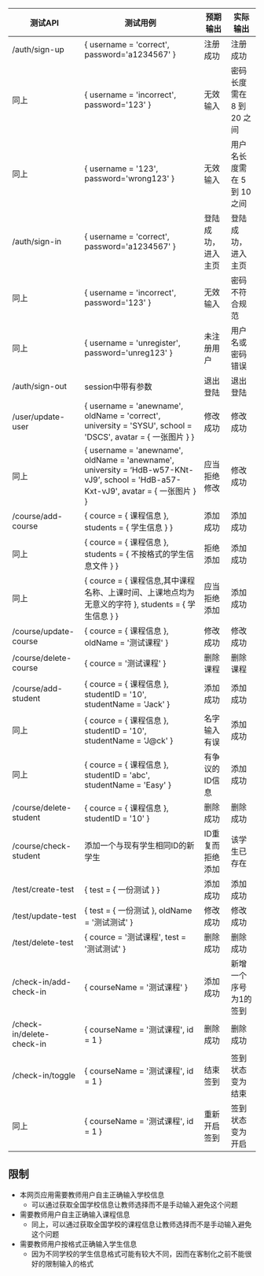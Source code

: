 | 测试API                     | 测试用例                                     | 预期输出      | 实际输出              |
| ------------------------- | ---------------------------------------- | --------- | ----------------- |
| /auth/sign-up             | { username = 'correct', password='a1234567' } | 注册成功      | 注册成功              |
| 同上                        | { username = 'incorrect', password='123' } | 无效输入      | 密码长度需在 8 到 20 之间  |
| 同上                        | { username = '123', password='wrong123' } | 无效输入      | 用户名长度需在 5 到 10 之间 |
| /auth/sign-in             | { username = 'correct', password='a1234567' } | 登陆成功，进入主页 | 登陆成功，进入主页         |
| 同上                        | { username = 'incorrect', password='123' } | 无效输入      | 密码不符合规范           |
| 同上                        | { username = 'unregister', password='unreg123' } | 未注册用户     | 用户名或密码错误          |
| /auth/sign-out            | session中带有参数                             | 退出登陆      | 退出登陆              |
| /user/update-user         | { username = 'anewname', oldName = 'correct', university = 'SYSU', school = 'DSCS', avatar = { 一张图片 } } | 修改成功      | 修改成功              |
| 同上                        | { username = 'anewname', oldName = 'anewname', university = ‘HdB-w57-KNt-vJ9’, school = 'HdB-a57-Kxt-vJ9', avatar = { 一张图片 } } | 应当拒绝修改    | 修改成功              |
| /course/add-course        | { cource = { 课程信息 }, students = { 学生信息 } } | 添加成功      | 添加成功              |
| 同上                        | { cource = { 课程信息 }, students = { 不按格式的学生信息文件 } } | 拒绝添加      | 添加成功              |
| 同上                        | { cource = { 课程信息,其中课程名称、上课时间、上课地点均为无意义的字符 }, students = { 学生信息 } } | 应当拒绝添加    | 添加成功              |
| /course/update-course     | { cource = { 课程信息 }, oldName = '测试课程' }  | 修改成功      | 修改成功              |
| /course/delete-course     | { cource = '测试课程' }                      | 删除课程      | 删除课程              |
| /course/add-student       | { cource = { 课程信息 }, studentID = '10', studentName = 'Jack' } | 添加成功      | 添加成功              |
| 同上                        | { cource = { 课程信息 }, studentID = '10', studentName = 'J@ck' } | 名字输入有误    | 添加成功              |
| 同上                        | { cource = { 课程信息 }, studentID = 'abc', studentName = 'Easy' } | 有争议的ID信息  | 添加成功              |
| /course/delete-student    | { cource = { 课程信息 }, studentID = '10' }  | 删除成功      | 删除成功              |
| /course/check-student     | 添加一个与现有学生相同ID的新学生                        | ID重复而拒绝添加 | 该学生已存在            |
| /test/create-test         | { test = { 一份测试 } }                      | 添加成功      | 添加成功              |
| /test/update-test         | { test = { 一份测试 }, oldName = '测试测试' }    | 修改成功      | 修改成功              |
| /test/delete-test         | { cource = '测试课程', test = '测试测试' }       | 删除成功      | 删除成功              |
| /check-in/add-check-in    | { courseName = '测试课程' }                  | 添加成功      | 新增一个序号为1的签到       |
| /check-in/delete-check-in | { courseName = '测试课程', id = 1 }          | 删除成功      | 删除成功              |
| /check-in/toggle          | { courseName = '测试课程', id = 1 }          | 结束签到      | 签到状态变为结束          |
| 同上                        | { courseName = '测试课程', id = 1 }          | 重新开启签到    | 签到状态变为开启          |

## 限制

- 本网页应用需要教师用户自主正确输入学校信息
  - 可以通过获取全国学校信息让教师选择而不是手动输入避免这个问题
- 需要教师用户自主正确输入课程信息
  - 同上，可以通过获取全国学校的课程信息让教师选择而不是手动输入避免这个问题
- 需要教师用户按格式正确输入学生信息
  - 因为不同学校的学生信息格式可能有较大不同，因而在客制化之前不能很好的限制输入的格式